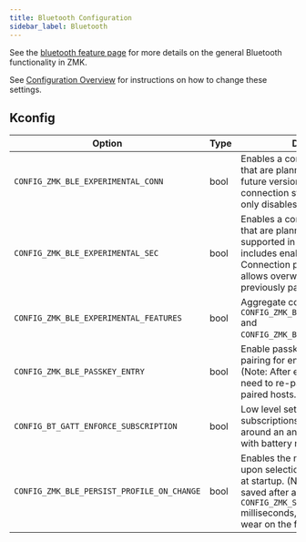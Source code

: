 ```yaml
---
title: Bluetooth Configuration
sidebar_label: Bluetooth
---
```


See the [bluetooth feature page](../features/bluetooth.md) for more details on the general Bluetooth functionality in ZMK.

See [Configuration Overview](index.md) for instructions on how to change these settings.

## Kconfig

| Option                                     | Type | Description                                                                                                                                                                                                                                | Default |
| ------------------------------------------ | ---- | ------------------------------------------------------------------------------------------------------------------------------------------------------------------------------------------------------------------------------------------ | ------- |
| `CONFIG_ZMK_BLE_EXPERIMENTAL_CONN`         | bool | Enables a combination of settings that are planned to be default in future versions of ZMK to improve connection stability. Currently this only disables 2M PHY support.                                                                   | n       |
| `CONFIG_ZMK_BLE_EXPERIMENTAL_SEC`          | bool | Enables a combination of settings that are planned to be officially supported in the future. This includes enabling BT Secure Connection passkey entry, and allows overwrite of keys from previously paired hosts.                         | n       |
| `CONFIG_ZMK_BLE_EXPERIMENTAL_FEATURES`     | bool | Aggregate config that enables both `CONFIG_ZMK_BLE_EXPERIMENTAL_CONN` and `CONFIG_ZMK_BLE_EXPERIMENTAL_SEC`.                                                                                                                               | n       |
| `CONFIG_ZMK_BLE_PASSKEY_ENTRY`             | bool | Enable passkey entry during pairing for enhanced security. (Note: After enabling this, you will need to re-pair all previously paired hosts.)                                                                                              | n       |
| `CONFIG_BT_GATT_ENFORCE_SUBSCRIPTION`      | bool | Low level setting for GATT subscriptions. Set to `n` to work around an annoying Windows bug with battery notifications.                                                                                                                    | y       |
| `CONFIG_ZMK_BLE_PERSIST_PROFILE_ON_CHANGE` | bool | Enables the new profile to be saved upon selection, ensuring it is active at startup. (Note: The profile is only saved after a delay of `CONFIG_ZMK_SETTINGS_SAVE_DEBOUNCE` milliseconds, to minimize potential wear on the flash memory.) | y       |
